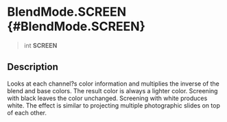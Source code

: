 BlendMode.SCREEN {#BlendMode.SCREEN}
================

> int **SCREEN**

Description
-----------

Looks at each channel?s color information and multiplies the inverse of
the blend and base colors. The result color is always a lighter color.
Screening with black leaves the color unchanged. Screening with white
produces white. The effect is similar to projecting multiple
photographic slides on top of each other.
